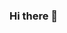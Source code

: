 ### Hi there 👋

<!--
**Alexander1203MA/Alexander1203MA** is a ✨ _special_ ✨ repository because its `README.md` (this file) appears on your GitHub profile.

Here are some ideas to get you started:

- 🔭 I’m currently working on my tasks in order to achieve greater success in life
- 🌱 I’m currently studying as a student in a higher educational institution, in the field of IT. I aspire to be a developer.
- 📫 How to reach me:You can either write to me by mail (ural305@mail.ru) , in the future you can also by mobile communication.
- ⚡ Fun fact: I am fond of modeling, science fiction, and also madly in love with cars and I can tell you something related to them. However, I also love to do programming and I want to become an excellent specialist in this.
- Computer science student, IT news writer from Russia 🇷🇺
